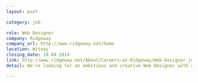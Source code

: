 ```yaml
---
layout: post

category: job

role: Web Designer
company: Ridgeway
company_url: http://www.ridgeway.net/home
location: Witney
closing_date: 18.04.2014
link: http://www.ridgeway.net/About/Careers-at-Ridgeway/Web-Designer-job-vacancy
detail: We're looking for an ambitious and creative Web Designer with strong digital design skills and good responsive design knowledge. Working within our design team, you'll work on projects varying in size from small design changes, to large scale design projects of several months.

---
```

